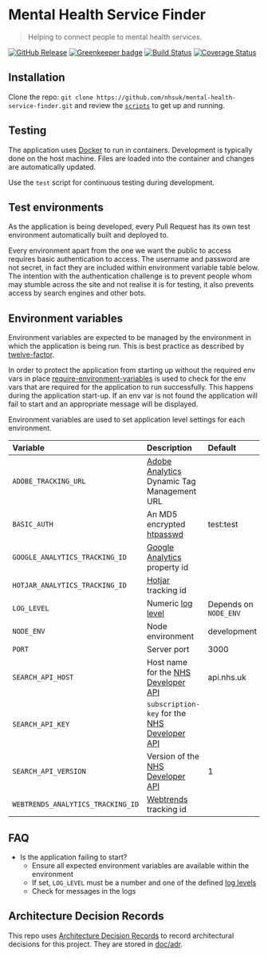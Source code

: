 # Mental Health Service Finder
> Helping to connect people to mental health services.

[![GitHub Release](https://img.shields.io/github/release/nhsuk/mental-health-service-finder.svg)](https://github.com/nhsuk/mental-health-service-finder/releases/latest/)
[![Greenkeeper badge](https://badges.greenkeeper.io/nhsuk/mental-health-service-finder.svg)](https://greenkeeper.io/)
[![Build Status](https://travis-ci.org/nhsuk/mental-health-service-finder.svg?branch=master)](https://travis-ci.org/nhsuk/mental-health-service-finder)
[![Coverage Status](https://coveralls.io/repos/github/nhsuk/mental-health-service-finder/badge.svg?branch=master)](https://coveralls.io/github/nhsuk/mental-health-service-finder?branch=master)

## Installation

Clone the repo: `git clone https://github.com/nhsuk/mental-health-service-finder.git`
and review the [`scripts`](scripts) to get up and running.

## Testing

The application uses [Docker](https://www.docker.com/) to run in containers.
Development is typically done on the host machine. Files are loaded into the
container and changes are automatically updated.

Use the `test` script for continuous testing during development.

## Test environments

As the application is being developed, every Pull Request has its own test
environment automatically built and deployed to.

Every environment apart from the one we want the public to access requires
basic authentication to access. The username and password are not secret, in
fact they are included within environment variable table below.
The intention with the authentication challenge is to prevent people whom may
stumble across the site and not realise it is for testing, it also prevents
access by search engines and other bots.

## Environment variables

Environment variables are expected to be managed by the environment in which
the application is being run. This is best practice as described by
[twelve-factor](https://12factor.net/config).

In order to protect the application from starting up without the required
env vars in place
[require-environment-variables](https://www.npmjs.com/package/require-environment-variables)
is used to check for the env vars that are required for the application to run
successfully.
This happens during the application start-up. If an env var is not found the
application will fail to start and an appropriate message will be displayed.

Environment variables are used to set application level settings for each
environment.

| Variable                           | Description                                                                                                                                                | Default                   | Required   |
| :--------------------------------- | :--------------------------------------------------------------------------------------------------------------------------------------------------------- | :------------------------ | :--------- |
| `ADOBE_TRACKING_URL`               | [Adobe Analytics](https://www.adobe.com/analytics/adobe-analytics.html) Dynamic Tag Management URL                                                         |                           | No         |
| `BASIC_AUTH`                       | An MD5 encrypted [htpasswd](https://httpd.apache.org/docs/2.4/misc/password_encryptions.html)                                                              | test:test                 |            |
| `GOOGLE_ANALYTICS_TRACKING_ID`     | [Google Analytics](https://www.google.co.uk/analytics) property id                                                                                         |                           | No         |
| `HOTJAR_ANALYTICS_TRACKING_ID`     | [Hotjar](https://www.hotjar.com/) tracking id                                                                                                              |                           | No         |
| `LOG_LEVEL`                        | Numeric [log level](https://github.com/trentm/node-bunyan#levels)                                                                                          | Depends on `NODE_ENV`     |            |
| `NODE_ENV`                         | Node environment                                                                                                                                           | development               |            |
| `PORT`                             | Server port                                                                                                                                                | 3000                      |            |
| `SEARCH_API_HOST`                  | Host name for the [NHS Developer API](https://developer.api.nhs.uk/)                                                                                       | api.nhs.uk                | Yes        |
| `SEARCH_API_KEY`                   | `subscription-key` for the [NHS Developer API](https://developer.api.nhs.uk/)                                                                              |                           | Yes        |
| `SEARCH_API_VERSION`               | Version of the [NHS Developer API](https://developer.api.nhs.uk/)                                                                                          | 1                         | Yes        |
| `WEBTRENDS_ANALYTICS_TRACKING_ID`  | [Webtrends](https://www.webtrends.com/) tracking id                                                                                                        |                           | No         |

## FAQ

* Is the application failing to start?
  * Ensure all expected environment variables are available within the environment
  * If set, `LOG_LEVEL` must be a number and one of the defined [log levels](https://github.com/trentm/node-bunyan#levels)
  * Check for messages in the logs

## Architecture Decision Records

This repo uses
[Architecture Decision Records](http://thinkrelevance.com/blog/2011/11/15/documenting-architecture-decisions)
to record architectural decisions for this project.
They are stored in [doc/adr](doc/adr).
